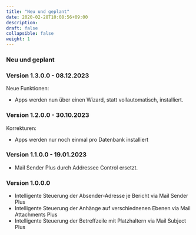 ```yaml
---
title: "Neu und geplant"
date: 2020-02-28T10:08:56+09:00
description: 
draft: false
collapsible: false
weight: 1
---
```

### Neu und geplant

### Version 1.3.0.0 - 08.12.2023
Neue Funktionen:
- Apps werden nun über einen Wizard, statt vollautomatisch, installiert.

### Version 1.2.0.0 - 30.10.2023
Korrekturen:
 - Apps werden nur noch einmal pro Datenbank installiert

### Version 1.1.0.0 - 19.01.2023
- Mail Sender Plus durch Addressee Control ersetzt.

### Version 1.0.0.0
- Intelligente Steuerung der Absender-Adresse je Bericht via Mail Sender Plus
- Intelligente Steuerung der Anhänge auf verschiednenen Ebenen via Mail Attachments Plus
- Intelligente Steuerung der Betreffzeile mit Platzhaltern via Mail Subject Plus
